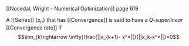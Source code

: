[[Nocedal, Wright - Numerical Optimization]] page 619

A [[Series]] $\{x_n\}$ that has [[Convergence]] is said to have a _Q-superlinear_ [[Convergence rate]] if
$$\lim_{k\rightarrow \infty}\frac{||x_{k+1}- x^*||}{||x_k-x^*||}=0$$

